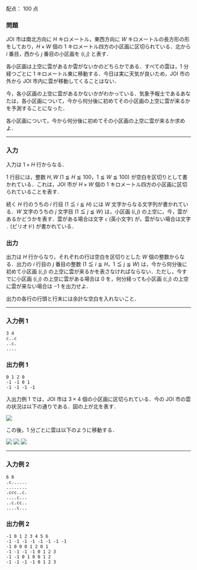 配点： $100$ 点

### 問題

JOI 市は南北方向に $H$ キロメートル，東西方向に $W$ キロメートルの長方形の形をしており，$H \times W$ 個の $1$ キロメートル四方の小区画に区切られている．北から $i$ 番目，西から $j$ 番目の小区画を $(i, j)$ と表す．

各小区画は上空に雲があるか雲がないかのどちらかである．すべての雲は，$1$ 分経つごとに $1$ キロメートル東に移動する．今日は実に天気が良いため，JOI 市の外から JOI 市内に雲が移動してくることはない．

今，各小区画の上空に雲があるかないかがわかっている．気象予報士であるあなたは，各小区画について，今から何分後に初めてその小区画の上空に雲が来るかを予測することになった．

各小区画について，今から何分後に初めてその小区画の上空に雲が来るか求めよ．

---

### 入力

入力は $1 + H$ 行からなる．

$1$ 行目には，整数 $H, W$ ($1 \leqq H \leqq 100$，$1 \leqq W \leqq 100$) が空白を区切りとして書かれている．これは，JOI 市が $H \times W$ 個の $1$ キロメートル四方の小区画に区切られていることを表す．

続く $H$ 行のうちの $i$ 行目 ($1 \leqq i \leqq H$) には $W$ 文字からなる文字列が書かれている．$W$ 文字のうちの $j$ 文字目 ($1 \leqq j \leqq W$) は，小区画 $(i, j)$ の上空に，今，雲があるかどうかを表す．雲がある場合は文字 `c` (英小文字) が，雲がない場合は文字 `.` (ピリオド) が書かれている．

### 出力

出力は $H$ 行からなり，それぞれの行は空白を区切りとした $W$ 個の整数からなる．出力の $i$ 行目の $j$ 番目の整数 ($1 \leqq i \leqq H$，$1 \leqq j \leqq W$) は，今から何分後に初めて小区画 $(i, j)$ の上空に雲が来るかを表さなければならない．ただし，今すでに小区画 $(i, j)$ の上空に雲がある場合は $0$ を，何分経っても小区画 $(i, j)$ の上空に雲が来ない場合は $-1$ を出力せよ．

出力の各行の行頭と行末には余計な空白を入れないこと．

---

### 入力例 1

~~~
3 4
c..c
..c.
....
~~~

### 出力例 1

~~~
0 1 2 0
-1 -1 0 1
-1 -1 -1 -1
~~~

入出力例 $1$ では，JOI 市は $3 \times 4$ 個の小区画に区切られている．今の JOI 市の雲の状況は以下の通りである．図の上が北を表す．

![](https://img.atcoder.jp/joi2015yo/2015-yo-t3-fig01.png)

この後，$1$ 分ごとに雲は以下のように移動する．

![](https://img.atcoder.jp/joi2015yo/2015-yo-t3-fig02.png)
![](https://img.atcoder.jp/joi2015yo/2015-yo-t3-fig03.png)
![](https://img.atcoder.jp/joi2015yo/2015-yo-t3-fig04.png)

---

### 入力例 2

~~~
6 8
.c......
........
.ccc..c.
....c...
..c.cc..
....c...
~~~

### 出力例 2

~~~
-1 0 1 2 3 4 5 6
-1 -1 -1 -1 -1 -1 -1 -1
-1 0 0 0 1 2 0 1
-1 -1 -1 -1 0 1 2 3
-1 -1 0 1 0 0 1 2
-1 -1 -1 -1 0 1 2 3
~~~
